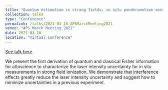 ```yaml
---
title: "Quantum estimation in strong fields: in situ ponderomotive sensing"
collection: talks
type: "Conference"
permalink: /talks/2021-03-16-APSMarchMeeting2021
venue: "APS March Meeting 2021"
date: 2021-03-16
location: "Virtual Conference"
---
```


[See talk here](https://meetings.aps.org/Meeting/MAR21/Session/F28.8)

We present the first derivation of quantum and classical Fisher information for attoscience to characterize the laser intensity uncertainty for in situ measurements in strong field ionization.  We demonstrate that interference effects greatly reduce the laser intensity uncertainty and suggest how to minimize uncertainties in a previous experiment.
